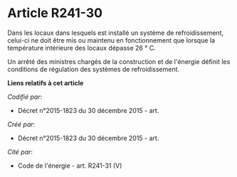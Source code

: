 # Article R241-30

Dans les locaux dans lesquels est installé un système de refroidissement, celui-ci ne doit être mis ou maintenu en
fonctionnement que lorsque la température intérieure des locaux dépasse 26 ° C.

Un arrêté des ministres chargés de la construction et de l'énergie définit les conditions de régulation des systèmes de
refroidissement.

**Liens relatifs à cet article**

_Codifié par_:

  - Décret n°2015-1823 du 30 décembre 2015 - art.

_Créé par_:

  - Décret n°2015-1823 du 30 décembre 2015 - art.

_Cité par_:

  - Code de l'énergie - art. R241-31 (V)
